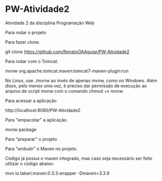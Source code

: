 # PW-Atividade2
Atividade 2 da disciplina Programação Web

Para rodar o projeto

Para fazer clone.

git clone https://github.com/RenatoOAAguiar/PW-Atividade2

Para rodar com o Tomcat.

mvnw org.apache.tomcat.maven:tomcat7-maven-plugin:run

No Linux, use ./mvnw ao invés de apenas mvnw, como no Windows. Além disso, pelo menos uma vez, é preciso dar permissão de execução ao arquivo de script mvnw com o comando chmod +x mvnw.

Para acessar a aplicação

http://localhost:8080/PW-Atividade2

Para "empacotar" a aplicação.

mvnw package

Para "preparar" o projeto

Para "embutir" o Maven no projeto.

Código já possui o maven integrado, mas caso seja necessário ser feito utilizar o código abaixo:

mvn io.takari:maven:0.3.3:wrapper -Dmaven=3.3.9